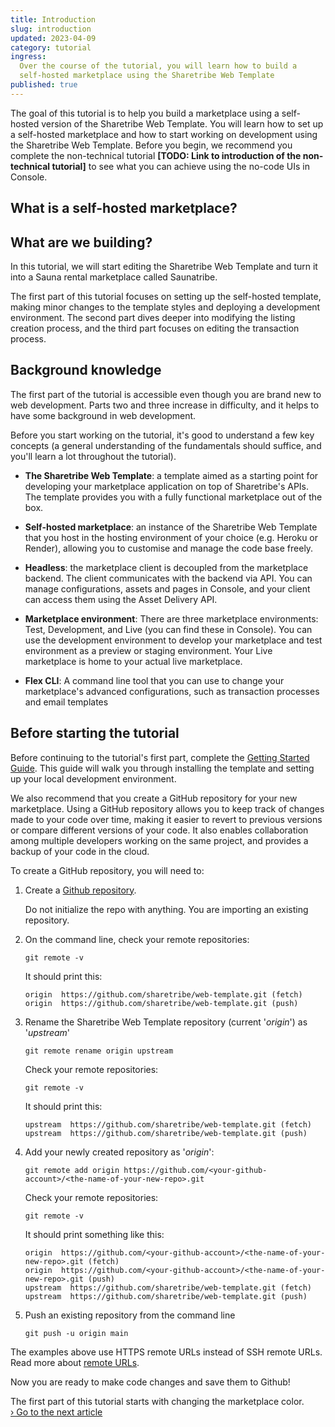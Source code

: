 ```yaml
---
title: Introduction
slug: introduction
updated: 2023-04-09
category: tutorial
ingress:
  Over the course of the tutorial, you will learn how to build a
  self-hosted marketplace using the Sharetribe Web Template
published: true
---
```


The goal of this tutorial is to help you build a marketplace using a
self-hosted version of the Sharetribe Web Template. You will learn how
to set up a self-hosted marketplace and how to start working on
development using the Sharetribe Web Template. Before you begin, we
recommend you complete the non-technical tutorial **[TODO: Link to
introduction of the non-technical tutorial]** to see what you can
achieve using the no-code UIs in Console.

## What is a self-hosted marketplace?

## What are we building?

In this tutorial, we will start editing the Sharetribe Web Template and
turn it into a Sauna rental marketplace called Saunatribe.

The first part of this tutorial focuses on setting up the self-hosted
template, making minor changes to the template styles and deploying a
development environment. The second part dives deeper into modifying the
listing creation process, and the third part focuses on editing the
transaction process.

## Background knowledge

The first part of the tutorial is accessible even though you are brand
new to web development. Parts two and three increase in difficulty, and
it helps to have some background in web development.

Before you start working on the tutorial, it's good to understand a few
key concepts (a general understanding of the fundamentals should
suffice, and you'll learn a lot throughout the tutorial).

- **The Sharetribe Web Template**: a template aimed as a starting point
  for developing your marketplace application on top of Sharetribe's
  APIs. The template provides you with a fully functional marketplace
  out of the box.

- **Self-hosted marketplace**: an instance of the Sharetribe Web
  Template that you host in the hosting environment of your choice (e.g.
  Heroku or Render), allowing you to customise and manage the code base
  freely.

- **Headless**: the marketplace client is decoupled from the marketplace
  backend. The client communicates with the backend via API. You can
  manage configurations, assets and pages in Console, and your client
  can access them using the Asset Delivery API.

- **Marketplace environment**: There are three marketplace environments:
  Test, Development, and Live (you can find these in Console). You can
  use the development environment to develop your marketplace and test
  environment as a preview or staging environment. Your Live marketplace
  is home to your actual live marketplace.

- **Flex CLI**: A command line tool that you can use to change your
  marketplace's advanced configurations, such as transaction processes
  and email templates

## Before starting the tutorial

Before continuing to the tutorial's first part, complete the
[Getting Started Guide](/introduction/getting-started-with-web-template/).
This guide will walk you through installing the template and setting up
your local development environment.

We also recommend that you create a GitHub repository for your new
marketplace. Using a GitHub repository allows you to keep track of
changes made to your code over time, making it easier to revert to
previous versions or compare different versions of your code. It also
enables collaboration among multiple developers working on the same
project, and provides a backup of your code in the cloud.

To create a GitHub repository, you will need to:

1. Create a
   [Github repository](https://help.github.com/en/github/getting-started-with-github/create-a-repo).

   <info>

   Do not initialize the repo with anything. You are importing an
   existing repository.

   </info>

1. On the command line, check your remote repositories:

   ```shell
   git remote -v
   ```

   It should print this:

   ```shell
   origin  https://github.com/sharetribe/web-template.git (fetch)
   origin  https://github.com/sharetribe/web-template.git (push)
   ```

1. Rename the Sharetribe Web Template repository (current '_origin_') as
   '_upstream_'

   ```shell
   git remote rename origin upstream
   ```

   <extrainfo title="Check what your remote repositories should print at this point">

   Check your remote repositories:

   ```shell
   git remote -v
   ```

   It should print this:

   ```shell
   upstream  https://github.com/sharetribe/web-template.git (fetch)
   upstream  https://github.com/sharetribe/web-template.git (push)
   ```

   </extrainfo>

1. Add your newly created repository as '_origin_':

   ```shell
   git remote add origin https://github.com/<your-github-account>/<the-name-of-your-new-repo>.git
   ```

   <extrainfo title="Check what your remote repositories should print at this point">

   Check your remote repositories:

   ```shell
   git remote -v
   ```

   It should print something like this:

   ```shell
   origin  https://github.com/<your-github-account>/<the-name-of-your-new-repo>.git (fetch)
   origin  https://github.com/<your-github-account>/<the-name-of-your-new-repo>.git (push)
   upstream  https://github.com/sharetribe/web-template.git (fetch)
   upstream  https://github.com/sharetribe/web-template.git (push)
   ```

   </extrainfo>

1. Push an existing repository from the command line

   ```shell
   git push -u origin main
   ```

<info>

The examples above use HTTPS remote URLs instead of SSH remote
URLs.<br /> Read more about
[remote URLs](https://help.github.com/en/github/using-git/which-remote-url-should-i-use).

</info>

Now you are ready to make code changes and save them to Github!

The first part of this tutorial starts with changing the marketplace
color.<br /> [› Go to the next article](/tutorial/first-edit/)
